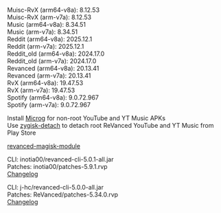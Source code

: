 Muisc-RvX (arm64-v8a): 8.12.53  
Muisc-RvX (arm-v7a): 8.12.53  
Music (arm64-v8a): 8.34.51  
Music (arm-v7a): 8.34.51  
Reddit (arm64-v8a): 2025.12.1  
Reddit (arm-v7a): 2025.12.1  
Reddit_old (arm64-v8a): 2024.17.0  
Reddit_old (arm-v7a): 2024.17.0  
Revanced (arm64-v8a): 20.13.41  
Revanced (arm-v7a): 20.13.41  
RvX (arm64-v8a): 19.47.53  
RvX (arm-v7a): 19.47.53  
Spotify (arm64-v8a): 9.0.72.967  
Spotify (arm-v7a): 9.0.72.967  

Install [Microg](https://github.com/ReVanced/GmsCore/releases) for non-root YouTube and YT Music APKs  
Use [zygisk-detach](https://github.com/j-hc/zygisk-detach) to detach root ReVanced YouTube and YT Music from Play Store  

[revanced-magisk-module](https://github.com/j-hc/revanced-magisk-module)
  
CLI: inotia00/revanced-cli-5.0.1-all.jar  
Patches: inotia00/patches-5.9.1.rvp  
[Changelog](https://github.com/inotia00/revanced-patches/releases/tag/v5.9.1)

CLI: j-hc/revanced-cli-5.0.0-all.jar  
Patches: ReVanced/patches-5.34.0.rvp  
[Changelog](https://github.com/ReVanced/revanced-patches/releases/tag/v5.34.0)  
